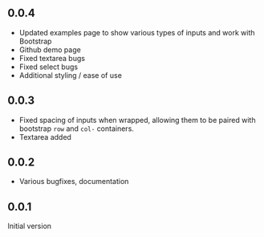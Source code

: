 ## 0.0.4
* Updated examples page to show various types of inputs and work with Bootstrap
* Github demo page
* Fixed textarea bugs
* Fixed select bugs
* Additional styling / ease of use

## 0.0.3
* Fixed spacing of inputs when wrapped, allowing them to be paired with bootstrap `row` and `col-` containers.
* Textarea added

## 0.0.2
* Various bugfixes, documentation

## 0.0.1
Initial version
